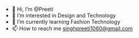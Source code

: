 - 👋 Hi, I’m @Preeti
- 👀 I’m interested in Design and Technology
- 🌱 I’m currently learning Fashion Technology
- 📫 How to reach me singhpreeti1060@gmail.com


